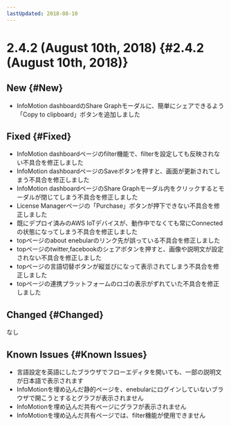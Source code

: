 ```yaml
---
lastUpdated: 2018-08-10
---
```


# 2.4.2 (August 10th, 2018) {#2.4.2 (August 10th, 2018)}

## New {#New}

- InfoMotion dashboardのShare Graphモーダルに、簡単にシェアできるよう「Copy to clipboard」ボタンを追加しました

## Fixed {#Fixed}

- InfoMotion dashboardページのfilter機能で、filterを設定しても反映されない不具合を修正しました
- InfoMotion dashboardページのSaveボタンを押すと、画面が更新されてしまう不具合を修正しました
- InfoMotion dashboardページのShare Graphモーダル内をクリックするとモーダルが閉じてしまう不具合を修正しました
- License Managerページの「Purchase」ボタンが押下できない不具合を修正しました
- 既にデプロイ済みのAWS IoTデバイスが、動作中でなくても常にConnectedの状態になってしまう不具合を修正しました
- topページのabout enebularのリンク先が誤っている不具合を修正しました
- topページのtwitter,facebookのシェアボタンを押すと、画像や説明文が設定されない不具合を修正しました
- topページの言語切替ボタンが縦並びになって表示されてしまう不具合を修正しました
- topページの連携プラットフォームのロゴの表示がずれていた不具合を修正しました

## Changed {#Changed}

なし

## Known Issues {#Known Issues}

- 言語設定を英語にしたブラウザでフローエディタを開いても、一部の説明文が日本語で表示されます
- InfoMotionを埋め込んだ静的ページを、enebularにログインしていないブラウザで開こうとするとグラフが表示されません
- InfoMotionを埋め込んだ共有ページにグラフが表示されません
- InfoMotionを埋め込んだ共有ページでは、filter機能が使用できません